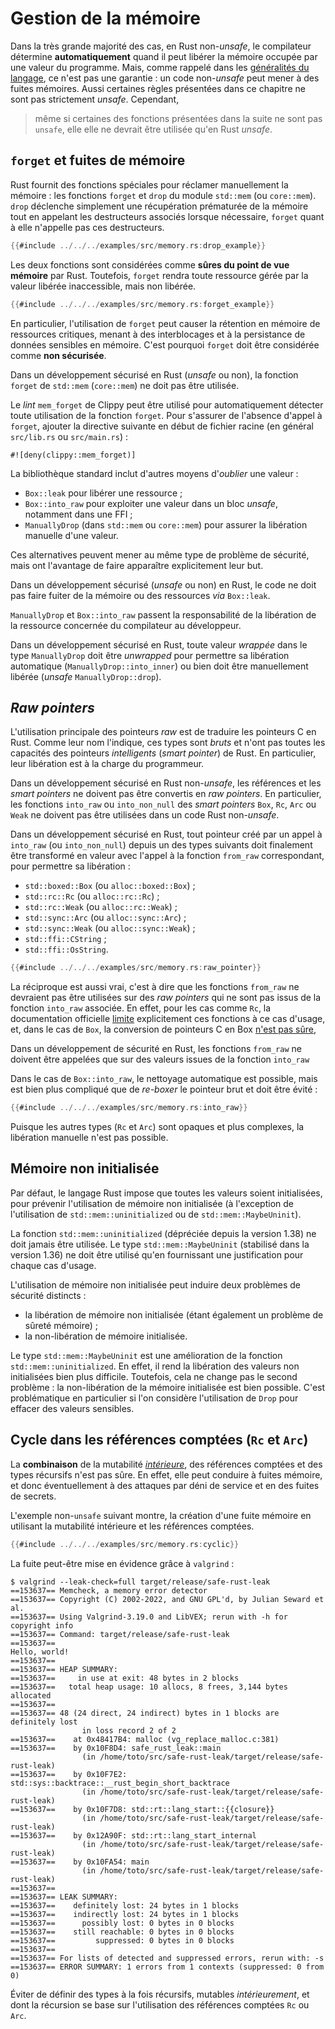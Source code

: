 # Gestion de la mémoire

<!-- ## À propos de la sûreté mémoire en Rust -->

<!--
<mark>TODO</mark> : expliquer les allocations/désallocations sûres,
l'ownership/borrowing, et identifier les constructions de langage qui peuvent
casser la sûreté mémoire (par exemple, comportements *unsounds* dans des
versions plus anciennes du compilateur).
-->

Dans la très grande majorité des cas, en Rust non-*unsafe*, le compilateur détermine **automatiquement** 
quand il peut libérer la mémoire occupée par une valeur du programme. 
Mais, comme rappelé dans les [généralités du langage](../guarantees.md#garantie-de-rust), ce n'est pas une garantie : un
code non-*unsafe* peut mener à des fuites mémoires. Aussi certaines règles présentées dans 
ce chapitre ne sont pas strictement *unsafe*. Cependant,

> même si certaines des fonctions présentées dans la suite ne sont pas `unsafe`, elle
> elle ne devrait être utilisée qu'en Rust *unsafe*.

## `forget` et fuites de mémoire

Rust fournit
des fonctions spéciales pour réclamer manuellement la mémoire : les fonctions
`forget` et `drop` du module `std::mem` (ou `core::mem`). `drop` déclenche
simplement une récupération prématurée de la mémoire tout en appelant les
destructeurs associés lorsque nécessaire, `forget` quant à elle n'appelle pas
ces destructeurs.

```rust
{{#include ../../../examples/src/memory.rs:drop_example}}
```

Les deux fonctions sont considérées comme **sûres du point de vue mémoire** par
Rust. Toutefois, `forget` rendra toute ressource gérée par la valeur libérée
inaccessible, mais non libérée.

```rust
{{#include ../../../examples/src/memory.rs:forget_example}}
```

En particulier, l'utilisation de `forget` peut causer la rétention en mémoire de
ressources critiques, menant à des interblocages et à la persistance de données
sensibles en mémoire. C'est pourquoi `forget` doit être considérée comme
**non sécurisée**.

<div class="reco" id="MEM-FORGET" type="Règle" title="Non-utilisation de `forget`">

Dans un développement sécurisé en Rust (*unsafe* ou non), la fonction `forget` de `std::mem`
(`core::mem`) ne doit pas être utilisée.

</div>

<!-- -->

<div class="reco" id="MEM-FORGET-LINT" type="Recommandation" title="Utilisation du *lint* clippy pour détecter l'utilisation de `forget`">

Le *lint* `mem_forget` de Clippy peut être utilisé pour automatiquement
détecter toute utilisation de la fonction `forget`. Pour s'assurer de l'absence
d'appel à `forget`, ajouter la directive suivante en début de fichier racine
(en général `src/lib.rs` ou `src/main.rs`) :

```rust,noplaypen,ignore
#![deny(clippy::mem_forget)]
```

</div>

La bibliothèque standard inclut d'autres moyens d'*oublier* une valeur :

- `Box::leak` pour libérer une ressource ;
- `Box::into_raw` pour exploiter une valeur dans un bloc *unsafe*, notamment
  dans une FFI ;
- `ManuallyDrop` (dans `std::mem` ou `core::mem`) pour assurer la libération
  manuelle d'une valeur.

Ces alternatives peuvent mener au même type de problème de sécurité, mais ont
l'avantage de faire apparaître explicitement leur but.

<div class="reco" id="MEM-LEAK" type="Règle" title="Non-utilisation de `Box::leak`">

Dans un développement sécurisé (*unsafe* ou non) en Rust, le code ne doit pas faire fuiter de la
mémoire ou des ressources *via* `Box::leak`.

</div>

`ManuallyDrop` et `Box::into_raw` passent la responsabilité de la libération de
la ressource concernée du compilateur au développeur.

<div class="reco" id="MEM-MANUALLYDROP" type="Règle" title="Libération des valeurs *wrappées* dans `ManuallyDrop`">

Dans un développement sécurisé en Rust, toute valeur *wrappée* dans le type
`ManuallyDrop` doit être *unwrapped* pour permettre sa libération automatique
(`ManuallyDrop::into_inner`) ou bien doit être manuellement libérée (*unsafe*
`ManuallyDrop::drop`).

</div>

<!-- -->

## *Raw pointers*

L'utilisation principale des pointeurs *raw* est de traduire les pointeurs C en Rust.
Comme leur nom l'indique, ces types sont *bruts* et n'ont pas toutes les capacités des
pointeurs *intelligents* (*smart pointer*) de Rust. En particulier, leur libération est
à la charge du programmeur.

<div class="reco" id="MEM-NORAWPOINTER" type="Règle" title="Pas de conversion en pointeur *raw* en Rust non-*usafe*">

Dans un développement sécurisé en Rust non-*unsafe*, les références et les *smart pointers*
ne doivent pas être convertis en *raw pointers*. En particulier, les fonctions `into_raw` ou `into_non_null`
des *smart pointers* `Box`, `Rc`, `Arc` ou `Weak` ne doivent pas être utilisées dans un code Rust non-*unsafe*.

</div>

<div class="reco" id="MEM-INTOFROMRAWALWAYS" type="Règle" title="Appel systématique à `from_raw` pour les valeurs créées avec `into_raw`">

Dans un développement sécurisé en Rust, tout pointeur créé par un appel à
`into_raw` (ou `into_non_null`) depuis un des types suivants doit
finalement être transformé en valeur avec l'appel à la fonction `from_raw`
correspondant, pour permettre sa libération :

- `std::boxed::Box` (ou `alloc::boxed::Box`) ;
- `std::rc::Rc` (ou `alloc::rc::Rc`) ;
- `std::rc::Weak` (ou `alloc::rc::Weak`) ;
- `std::sync::Arc` (ou `alloc::sync::Arc`) ;
- `std::sync::Weak` (ou `alloc::sync::Weak`) ;
- `std::ffi::CString` ;
- `std::ffi::OsString`.

```rust align
{{#include ../../../examples/src/memory.rs:raw_pointer}}
```

</div>

La réciproque est aussi vrai, c'est à dire que les fonctions `from_raw` ne
devraient pas être utilisées sur des *raw pointers* qui ne sont pas issus de la fonction
`into_raw` associée. En effet, pour les cas comme `Rc`, la documentation officielle 
[limite](https://doc.rust-lang.org/std/rc/struct.Rc.html#method.from_raw) explicitement ces fonctions
à ce cas d'usage, et, dans le cas de `Box`, la conversion de pointeurs C en Box 
[n'est pas sûre](https://doc.rust-lang.org/std/boxed/index.html#memory-layout), 

<div class="reco" id="MEM-INTOFROMRAWONLY" type="Règle" title="Appel de `from_raw` uniquement pour les valeurs issues de `into_raw`">

Dans un développement de sécurité en Rust, les fonctions `from_raw` ne doivent être appelées que sur des
valeurs issues de la fonction `into_raw`

</div>

<!-- -->

<div class="note">

Dans le cas de `Box::into_raw`, le nettoyage automatique est possible, mais
est bien plus compliqué que de *re-boxer* le pointeur brut et doit être
évité :

```rust align
{{#include ../../../examples/src/memory.rs:into_raw}}
```

Puisque les autres types (`Rc` et `Arc`) sont opaques et plus complexes, la
libération manuelle n'est pas possible.

</div>

## Mémoire non initialisée

Par défaut, le langage Rust impose que toutes les valeurs soient initialisées, pour
prévenir l'utilisation de mémoire non initialisée (à l'exception de
l'utilisation de `std::mem::uninitialized` ou de `std::mem::MaybeUninit`).

<div class="reco" id="MEM-UNINIT" type="Règle" title="Pas de mémoire non initialisée">

La fonction `std::mem::uninitialized` (dépréciée depuis la version 1.38) ne doit jamais être utilisée.
Le type `std::mem::MaybeUninit` (stabilisé dans la version 1.36) ne doit être
utilisé qu'en fournissant une justification pour chaque cas d'usage.

</div>

L'utilisation de mémoire non initialisée peut induire deux problèmes de
sécurité distincts :

- la libération de mémoire non initialisée (étant également un problème de
  sûreté mémoire) ;
- la non-libération de mémoire initialisée.

<div class="note">

Le type `std::mem::MaybeUninit` est une amélioration de la fonction
`std::mem::uninitialized`. En effet, il rend la libération des valeurs non
initialisées bien plus difficile. Toutefois, cela ne change pas le second
problème : la non-libération de la mémoire initialisée est bien possible.
C'est problématique en particulier si l'on considère l'utilisation de `Drop`
pour effacer des valeurs sensibles.

</div>

## Cycle dans les références comptées (`Rc` et `Arc`)

La **combinaison** de la mutabilité *[intérieure](https://doc.rust-lang.org/reference/interior-mutability.html)*, des références comptées et des types récursifs n'est pas sûre. En effet, elle peut conduire à fuites mémoire, et donc éventuellement à des attaques par déni de service et en des fuites de secrets.

L'exemple non-`unsafe` suivant montre, la création d'une fuite mémoire en utilisant la mutabilité intérieure et les références comptées.

```rust align
{{#include ../../../examples/src/memory.rs:cyclic}}
```

La fuite peut-être mise en évidence grâce à `valgrind` :

```
$ valgrind --leak-check=full target/release/safe-rust-leak 
==153637== Memcheck, a memory error detector
==153637== Copyright (C) 2002-2022, and GNU GPL'd, by Julian Seward et al.
==153637== Using Valgrind-3.19.0 and LibVEX; rerun with -h for copyright info
==153637== Command: target/release/safe-rust-leak
==153637== 
Hello, world!
==153637== 
==153637== HEAP SUMMARY:
==153637==     in use at exit: 48 bytes in 2 blocks
==153637==   total heap usage: 10 allocs, 8 frees, 3,144 bytes allocated
==153637== 
==153637== 48 (24 direct, 24 indirect) bytes in 1 blocks are definitely lost
                in loss record 2 of 2
==153637==    at 0x48417B4: malloc (vg_replace_malloc.c:381)
==153637==    by 0x10F8D4: safe_rust_leak::main
                (in /home/toto/src/safe-rust-leak/target/release/safe-rust-leak)
==153637==    by 0x10F7E2: std::sys::backtrace::__rust_begin_short_backtrace
                (in /home/toto/src/safe-rust-leak/target/release/safe-rust-leak)
==153637==    by 0x10F7D8: std::rt::lang_start::{{closure}}
                (in /home/toto/src/safe-rust-leak/target/release/safe-rust-leak)
==153637==    by 0x12A90F: std::rt::lang_start_internal
                (in /home/toto/src/safe-rust-leak/target/release/safe-rust-leak)
==153637==    by 0x10FA54: main
                (in /home/toto/src/safe-rust-leak/target/release/safe-rust-leak)
==153637== 
==153637== LEAK SUMMARY:
==153637==    definitely lost: 24 bytes in 1 blocks
==153637==    indirectly lost: 24 bytes in 1 blocks
==153637==      possibly lost: 0 bytes in 0 blocks
==153637==    still reachable: 0 bytes in 0 blocks
==153637==         suppressed: 0 bytes in 0 blocks
==153637== 
==153637== For lists of detected and suppressed errors, rerun with: -s
==153637== ERROR SUMMARY: 1 errors from 1 contexts (suppressed: 0 from 0)
```

<div class="reco" id="MEM-MUT-REC-RC" type="Règle" title="Éviter les références comptées récursives mutables">

Éviter de définir des types à la fois récursifs, mutables *intérieurement*, et dont la récursion se base sur l'utilisation des références comptées `Rc` ou `Arc`.

</div>
